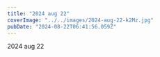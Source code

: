 ```yaml
---
title: "2024 aug 22"
coverImage: "../../images/2024-aug-22-k2Mz.jpg"
pubDate: "2024-08-22T06:41:56.059Z"
---
```


2024 aug 22
